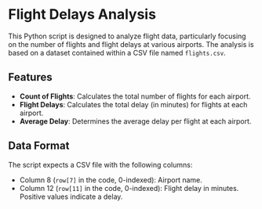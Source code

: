 # Flight Delays Analysis

This Python script is designed to analyze flight data, particularly focusing on the number of flights and flight delays at various airports. The analysis is based on a dataset contained within a CSV file named `flights.csv`.

## Features

- **Count of Flights**: Calculates the total number of flights for each airport.
- **Flight Delays**: Calculates the total delay (in minutes) for flights at each airport.
- **Average Delay**: Determines the average delay per flight at each airport.

## Data Format

The script expects a CSV file with the following columns:

- Column 8 (`row[7]` in the code, 0-indexed): Airport name.
- Column 12 (`row[11]` in the code, 0-indexed): Flight delay in minutes. Positive values indicate a delay.


